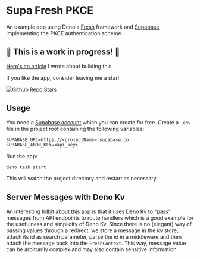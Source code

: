 # Supa Fresh PKCE

An example app using Deno's [Fresh](https://fresh.deno.dev/) framework and
[Supabase](https://supabase.com/) implementing the PKCE authentication scheme.

## 🚧 This is a work in progress! 🚧

[Here's an article]() I wrote about building this.

If you like the app, consider leaving me a star!

[![Github Repo Stars](https://img.shields.io/github/stars/morlinbrot/supa-fresh-pkce?style=social)](https://github.com/morlinbrot/supa-fresh-pkce)

## Usage

You need a [Supabase account](https://supabase.com/) which you can create for
free. Create a `.env` file in the project root containing the following
variables:

```txt
SUPABASE_URL=https://<projectName>.supabase.co
SUPABASE_ANON_KEY=<api_key>
```

Run the app:

```shell
deno task start
```

This will watch the project directory and restart as necessary.

## Server Messages with Deno Kv

An interesting tidbit about this app is that it uses Deno Kv to "pass" messages
from API endpoints to route handlers which is a good example for the usefulness
and simplicity of Deno Kv. Since there is no (elegant) way of passing values
through a redirect, we store a message in the kv store, attach its id as search
parameter, parse the id in a middleware and then attach the message back into
the `FreshContext`. This way, message value can be arbitrarily complex and may
also contain sensitive information.
